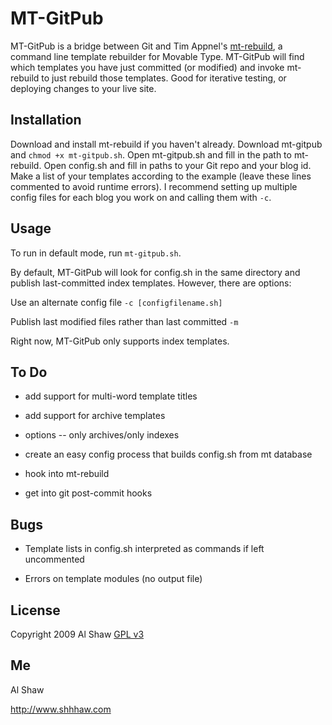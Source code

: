 # MT-GitPub

MT-GitPub is a bridge between Git and Tim Appnel's [mt-rebuild](http://appnel.com/code/mt-rebuild), a command line template rebuilder for Movable Type. MT-GitPub will find which templates you have just committed (or modified) and invoke mt-rebuild to just rebuild those templates. Good for iterative testing, or deploying changes to your live site.  

## Installation

Download and install mt-rebuild if you haven't already. Download mt-gitpub and `chmod +x mt-gitpub.sh`. Open mt-gitpub.sh and fill in the path to mt-rebuild. Open config.sh and fill in paths to your Git repo and your blog id. Make a list of your templates according to the example (leave these lines commented to avoid runtime errors). I recommend setting up multiple config files for each blog you work on and calling them with `-c`. 

## Usage

To run in default mode, run `mt-gitpub.sh`.

By default, MT-GitPub will look for config.sh in the same directory and publish last-committed index templates. However, there are options:

Use an alternate config file `-c [configfilename.sh]`

Publish last modified files rather than last committed `-m`

Right now, MT-GitPub only supports index templates.

## To Do

* add support for multi-word template titles

* add support for archive templates

* options -- only archives/only indexes

* create an easy config process that builds config.sh from mt database

* hook into mt-rebuild

* get into git post-commit hooks

## Bugs

* Template lists in config.sh interpreted as commands if left uncommented

* Errors on template modules (no output file)

## License

Copyright 2009 Al Shaw
[GPL v3](http://www.gnu.org/copyleft/gpl.html)

## Me

Al Shaw

http://www.shhhaw.com